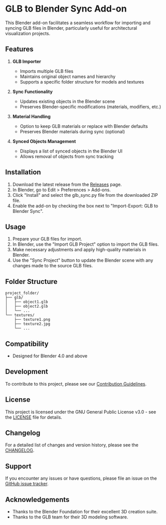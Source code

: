 # GLB to Blender Sync Add-on

This Blender add-on facilitates a seamless workflow for importing and syncing GLB files in Blender, particularly useful for architectural visualization projects.

## Features

1. **GLB Importer**
   - Imports multiple GLB files
   - Maintains original object names and hierarchy
   - Supports a specific folder structure for models and textures

2. **Sync Functionality**
   - Updates existing objects in the Blender scene
   - Preserves Blender-specific modifications (materials, modifiers, etc.)

3. **Material Handling**
   - Option to keep GLB materials or replace with Blender defaults
   - Preserves Blender materials during sync (optional)

4. **Synced Objects Management**
   - Displays a list of synced objects in the Blender UI
   - Allows removal of objects from sync tracking

## Installation

1. Download the latest release from the [Releases](https://github.com/dudutaulois/glb-blender-sync/releases) page.
2. In Blender, go to Edit > Preferences > Add-ons.
3. Click "Install" and select the glb_sync.py file from the downloaded ZIP file.
4. Enable the add-on by checking the box next to "Import-Export: GLB to Blender Sync".

## Usage

1. Prepare your GLB files for import.
2. In Blender, use the "Import GLB Project" option to import the GLB files.
3. Make necessary adjustments and apply high-quality materials in Blender.
4. Use the "Sync Project" button to update the Blender scene with any changes made to the source GLB files.


## Folder Structure

```
project_folder/
├── glb/
│   ├── object1.glb
│   ├── object2.glb
│   └── ...
└── textures/
    ├── texture1.png
    ├── texture2.jpg
    └── ...
```

## Compatibility

- Designed for Blender 4.0 and above

## Development

To contribute to this project, please see our [Contribution Guidelines](CONTRIBUTING.md).

## License

This project is licensed under the GNU General Public License v3.0 - see the [LICENSE](LICENSE) file for details.

## Changelog

For a detailed list of changes and version history, please see the [CHANGELOG](CHANGELOG.md).

## Support

If you encounter any issues or have questions, please file an issue on the [GitHub issue tracker](https://github.com/yourusername/GLB-blender-sync/issues).

## Acknowledgements

- Thanks to the Blender Foundation for their excellent 3D creation suite.
- Thanks to the GLB team for their 3D modeling software.